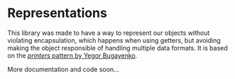 # Representations

This library was made to have a way to represent our objects without violating encapsulation, which happens when using getters, but avoiding making the object responsible of handling multiple data formats.
It is based on the [*printers* pattern by Yegor Bugayenko](http://www.yegor256.com/2016/04/05/printers-instead-of-getters.html).

More documentation and code soon...
